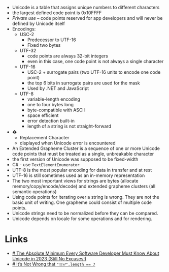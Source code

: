 - Unicode is a table that assigns unique numbers to different characters
- the largest defined code point is 0x10FFFF
- _Private use_ – code points reserved for app developers and will never be defined by Unicode itself
- Encodings:
	- USC-2
		- Predecessor to UTF-16
		- Fixed two bytes
	- UTF-32
		- code points are always 32-bit integers
		- even in this case, one code point is not always a single character
	- UTF-16
		- USC-2 + surrogate pairs (two UTF-16 units to encode one code point)
		- the top 6 bits in surrogate pairs are used for the mask
		- Used by .NET and JavaScript
	- UTF-8
		- variable-length encoding
		- one to four bytes long
		- byte-compatible with ASCII
		- space efficient
		- error detection built-in
		- length of a string is not straight-forward
- �
	- Replacement Character
	- displayed when Unicode error is encountered
- An Extended Grapheme Cluster is a sequence of one or more Unicode code points that must be treated as a single, unbreakable character
- the first version of Unicode was supposed to be fixed-width
- C# - use `TextElementEnumerator`
- UTF-8 is the most popular encoding for data in transfer and at rest
- UTF-16 is still sometimes used as an in-memory representation
- The two most important views for strings are bytes (allocate memory/copy/encode/decode) and extended grapheme clusters (all semantic operations)
- Using code points for iterating over a string is wrong. They are not the basic unit of writing. One grapheme could consist of multiple code points.
- Unicode strings need to be normalized before they can be compared.
- Unicode depends on locale for some operations and for rendering.
# Links
- [# The Absolute Minimum Every Software Developer Must Know About Unicode in 2023 (Still No Excuses!)](https://tonsky.me/blog/unicode/)
- [# It’s Not Wrong that `"🤦🏼‍♂️".length == 7`](https://hsivonen.fi/string-length/)
